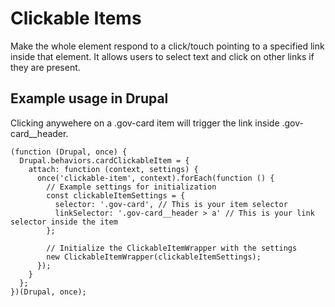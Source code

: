# Clickable Items

Make the whole element respond to a click/touch pointing to a specified link inside that element.
It allows users to select text and click on other links if they are present.

## Example usage in Drupal
Clicking anywehere on a .gov-card item will trigger the link inside .gov-card__header.

```
(function (Drupal, once) {
  Drupal.behaviors.cardClickableItem = {
    attach: function (context, settings) {
      once('clickable-item', context).forEach(function () {
        // Example settings for initialization
        const clickableItemSettings = {
          selector: '.gov-card', // This is your item selector
          linkSelector: '.gov-card__header > a' // This is your link selector inside the item
        };

        // Initialize the ClickableItemWrapper with the settings
        new ClickableItemWrapper(clickableItemSettings);
      });
    }
  };
})(Drupal, once);
```
